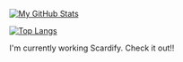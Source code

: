 [![My GitHub Stats](https://github-readme-stats.vercel.app/api?username=Tilier&hide=issues,prs,contribs&count_private=true&show_icons=true)](https://github.com/Tilier)

[![Top Langs](https://github-readme-stats.vercel.app/api/top-langs/?username=Tilier&layout=compact)](https://github.com/Tilier)


I'm currently working Scardify. Check it out!!
